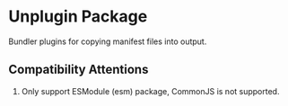 # Unplugin Package

Bundler plugins for copying manifest files into output.

## Compatibility Attentions

1. Only support ESModule (esm) package, CommonJS is not supported.

